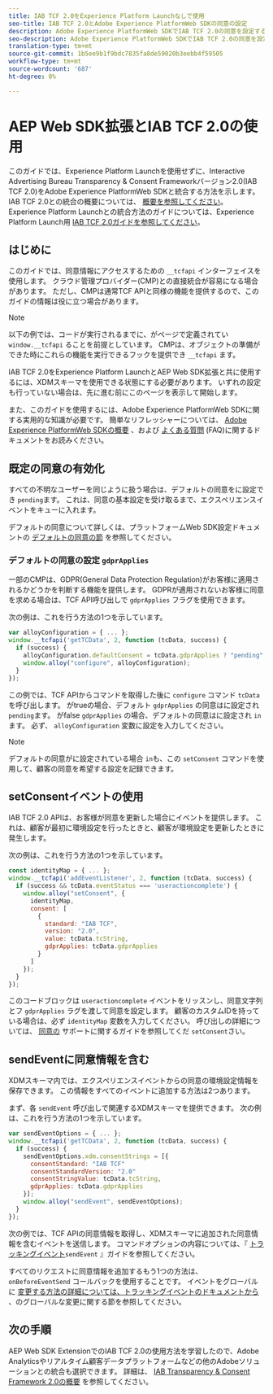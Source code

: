 ```yaml
---
title: IAB TCF 2.0をExperience Platform Launchなしで使用
seo-title: IAB TCF 2.0とAdobe Experience PlatformWeb SDKの同意の設定
description: Adobe Experience PlatformWeb SDKでIAB TCF 2.0の同意を設定する方法を説明します。
seo-description: Adobe Experience PlatformWeb SDKでIAB TCF 2.0の同意を設定する方法を説明します。
translation-type: tm+mt
source-git-commit: 1b5ee9b1f9bdc7835fa8de59020b3eebb4f59505
workflow-type: tm+mt
source-wordcount: '687'
ht-degree: 0%

---
```



# AEP Web SDK拡張とIAB TCF 2.0の使用

このガイドでは、Experience Platform Launchを使用せずに、Interactive Advertising Bureau Transparency &amp; Consent Frameworkバージョン2.0(IAB TCF 2.0)をAdobe Experience PlatformWeb SDKと統合する方法を示します。 IAB TCF 2.0との統合の概要については、 [概要を参照してください](./overview.md)。 Experience Platform Launchとの統合方法のガイドについては、Experience Platform Launch用 [IAB TCF 2.0ガイドを参照してください](./with-launch.md)。

## はじめに

このガイドでは、同意情報にアクセスするための `__tcfapi` インターフェイスを使用します。 クラウド管理プロバイダー(CMP)との直接統合が容易になる場合があります。 ただし、CMPは通常TCF APIと同様の機能を提供するので、このガイドの情報は役に立つ場合があります。

>[!NOTE]
>
>以下の例では、コードが実行されるまでに、がページで定義されてい `window.__tcfapi` ることを前提としています。 CMPは、オブジェクトの準備ができた時にこれらの機能を実行できるフックを提供でき `__tcfapi` ます。

IAB TCF 2.0をExperience Platform LaunchとAEP Web SDK拡張と共に使用するには、XDMスキーマを使用できる状態にする必要があります。 いずれの設定も行っていない場合は、先に進む前にこのページを表示して開始します。

また、このガイドを使用するには、Adobe Experience PlatformWeb SDKに関する実用的な知識が必要です。 簡単なリフレッシャーについては、 [Adobe Experience PlatformWeb SDKの概要](../../home.md) 、および [よくある質問](../../web-sdk-faq.md) (FAQ)に関するドキュメントをお読みください。

## 既定の同意の有効化

すべての不明なユーザーを同じように扱う場合は、デフォルトの同意をに設定でき `pending`ます。 これは、同意の基本設定を受け取るまで、エクスペリエンスイベントをキューに入れます。

デフォルトの同意について詳しくは、プラットフォームWeb SDK設定ドキュメントの [デフォルトの同意の節](../../fundamentals/configuring-the-sdk.md#default-consent) を参照してください。

### デフォルトの同意の設定 `gdprApplies`

一部のCMPは、GDPR(General Data Protection Regulation)がお客様に適用されるかどうかを判断する機能を提供します。 GDPRが適用されないお客様に同意を求める場合は、TCF API呼び出しで `gdprApplies` フラグを使用できます。

次の例は、これを行う方法の1つを示しています。

```javascript
var alloyConfiguration = { ... };
window.__tcfapi('getTCData', 2, function (tcData, success) {
  if (success) {
    alloyConfiguration.defaultConsent = tcData.gdprApplies ? "pending" : "in";
    window.alloy("configure", alloyConfiguration);
  }
});
```

この例では、TCF APIからコマンドを取得した後に `configure` コマンド `tcData` を呼び出します。 がtrueの場合、デフォルト `gdprApplies` の同意はに設定され `pending`ます。 がfalse `gdprApplies` の場合、デフォルトの同意はに設定され `in`ます。 必ず、 `alloyConfiguration` 変数に設定を入力してください。

>[!NOTE]
>
>デフォルトの同意がに設定されている場合 `in`も、この `setConsent` コマンドを使用して、顧客の同意を希望する設定を記録できます。

## setConsentイベントの使用

IAB TCF 2.0 APIは、お客様が同意を更新した場合にイベントを提供します。 これは、顧客が最初に環境設定を行ったときと、顧客が環境設定を更新したときに発生します。

次の例は、これを行う方法の1つを示しています。

```javascript
const identityMap = { ... };
window.__tcfapi('addEventListener', 2, function (tcData, success) {
  if (success && tcData.eventStatus === 'useractioncomplete') {
    window.alloy("setConsent", {
      identityMap,
      consent: [
        {
          standard: "IAB TCF",
          version: "2.0",
          value: tcData.tcString,
          gdprApplies: tcData.gdprApplies
        }
      ]
    });
  }
});
```

このコードブロックは `useractioncomplete` イベントをリッスンし、同意文字列とフ `gdprApplies` ラグを渡して同意を設定します。 顧客のカスタムIDを持っている場合は、必ず `identityMap` 変数を入力してください。 呼び出しの詳細については、 [同意の](../../consent/supporting-consent.md) サポートに関するガイドを参照してくだ `setConsent`さい。

## sendEventに同意情報を含む

XDMスキーマ内では、エクスペリエンスイベントからの同意の環境設定情報を保存できます。 この情報をすべてのイベントに追加する方法は2つあります。

まず、各 `sendEvent` 呼び出しで関連するXDMスキーマを提供できます。 次の例は、これを行う方法の1つを示しています。

```javascript
var sendEventOptions = { ... };
window.__tcfapi('getTCData', 2, function (tcData, success) {
  if (success) {
    sendEventOptions.xdm.consentStrings = [{
      consentStandard: "IAB TCF"
      consentStandardVersion: "2.0"
      consentStringValue: tcData.tcString,
      gdprApplies: tcData.gdprApplies
    }];
    window.alloy("sendEvent", sendEventOptions);
  }
});
```

次の例では、TCF APIの同意情報を取得し、XDMスキーマに追加された同意情報を含むイベントを送信します。 コマンドオプションの内容については、『 [トラッキングイベント](../../fundamentals/tracking-events.md)`sendEvent` 』ガイドを参照してください。

すべてのリクエストに同意情報を追加するもう1つの方法は、 `onBeforeEventSend` コールバックを使用することです。 イベントをグローバルに [変更する方法の詳細については、トラッキングイベントのドキュメントから](../../fundamentals/tracking-events.md#modifying-events-globally) 、のグローバルな変更に関する節を参照してください。

## 次の手順

AEP Web SDK ExtensionでのIAB TCF 2.0の使用方法を学習したので、Adobe Analyticsやリアルタイム顧客データプラットフォームなどの他のAdobeソリューションとの統合も選択できます。 詳細は、 [IAB Transparency &amp; Consent Framework 2.0の概要](./overview.md) を参照してください。
